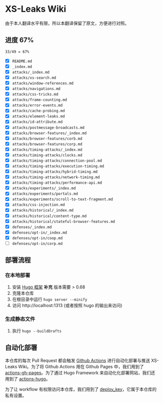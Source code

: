 # XS-Leaks Wiki

由于本人翻译水平有限，所以本翻译保留了原文，方便进行对照。

## 进度 67%
`33/49 = 67%`

- [x] `README.md`
- [x] `_index.md`
- [x] `attacks/_index.md`
- [x] `attacks/xs-search.md`
- [x] `attacks/window-references.md`
- [x] `attacks/navigations.md`
- [x] `attacks/css-tricks.md`
- [x] `attacks/frame-counting.md`
- [x] `attacks/error-events.md`
- [x] `attacks/cache-probing.md`
- [x] `attacks/element-leaks.md`
- [x] `attacks/id-attribute.md`
- [x] `attacks/postmessage-broadcasts.md`
- [x] `attacks/browser-features/_index.md`
- [x] `attacks/browser-features/corb.md`
- [x] `attacks/browser-features/corp.md`
- [x] `attacks/timing-attacks/_index.md`
- [x] `attacks/timing-attacks/clocks.md`
- [x] `attacks/timing-attacks/connection-pool.md`
- [x] `attacks/timing-attacks/execution-timing.md`
- [x] `attacks/timing-attacks/hybrid-timing.md`
- [x] `attacks/timing-attacks/network-timing.md`
- [x] `attacks/timing-attacks/performance-api.md`
- [x] `attacks/experiments/_index.md`
- [x] `attacks/experiments/portals.md`
- [x] `attacks/experiments/scroll-to-text-fragment.md`
- [x] `attacks/css-injection.md`
- [x] `attacks/historical/_index.md`
- [x] `attacks/historical/content-type.md`
- [x] `attacks/historical/stateful-browser-features.md`
- [x] `defenses/_index.md`
- [x] `defenses/opt-in/_index.md`
- [x] `defenses/opt-in/coop.md`
- [ ] `defenses/opt-in/corp.md`

## 部署流程

### 在本地部署

1. 安装 [Hugo 框架](https://gohugo.io/getting-started/installing/) **补充** 版本需要 > 0.68
2. 克隆本仓库
3. 在根目录中运行 `hugo server --minify`
4. 访问 http://localhost:1313 (或者按照 hugo 的输出来访问)

### 生成静态文件

1. 执行 `hugo --buildDrafts`

## 自动化部署

本仓库的每次 Pull Request 都会触发 [Github Actions](https://github.com/features/actions) 进行自动化部署与推送 XS-Leaks Wiki。为了将 Github Actions 用在 Github Pages 中，我们用到了 [actions-gh-pages](https://github.com/peaceiris/actions-gh-pages)。为了通过 Hugo Framework 来自动化化部署网站，我们还用到了 [actions-hugo](https://github.com/peaceiris/actions-hugo)。

为了让 workflow 有权限访问本仓库，我们用到了 [deploy_key](https://github.com/peaceiris/actions-gh-pages#%EF%B8%8F-set-ssh-private-key-deploy_key)，它属于本仓库的私有设置。
